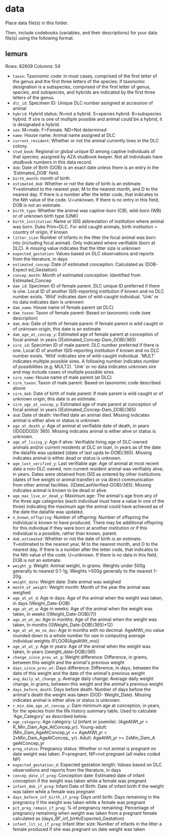 # data

Place data file(s) in this folder.

Then, include codebooks (variables, and their descriptions) for your data file(s)
using the following format.

## lemurs

Rows: 82609 Columns: 54

- `taxon`: Taxonomic code: in most cases, comprised of the first letter of the genus and the first three letters of the species; if taxonomic designation is a subspecies, comprised of the first letter of genus, species, and subspecies, and hybrids are indicated by the first three letters of the genus.
- `dlc_id`: Specimen ID: Unique DLC number assigned at accession of animal
- `hybrid`: Hybrid status: N=not a hybrid. S=species hybrid. B=subspecies hybrid. If sire is one of multiple possible and animal could be a hybrid, it is designated a hybrid.
- `sex`: M=male. F=Female. ND=Not determined
- `name`: House name: Animal name assigned at DLC
- `current_resident`: Whether or not the animal currently lives in the DLC colony.
- `stud_book`: Regional or global unique ID among captive individuals of that species; assigned by AZA studbook keeper. Not all individuals have studbook numbers in this data record.
- `dob`: Date of Birth (DOB) is an exact date unless there is an entry in the 'Estimated_DOB' field.
- `birth_month`: month of birth
- `estimated_dob`: Whether or not the date of birth is an estimate. Y=estimated to the nearest year, M to the nearest month, and D to the nearest day. If there is a number after the letter code, that indicates to the Nth value of the code. U=unknown. If there is no entry in this field, DOB is not an estimate.
- `birth_type`: Whether the animal was captive-born (CB), wild-born (WB) or of unknown birth type (UNK)
- `birth_institution`: Name or ISIS abbreviation of institution where animal was born. Duke Prim=DLC. For wild caught animals, birth institution = country of origin, if known
- `litter_size`: Number of infants in the litter the focal animal was born into (including focal animal). Only indicated where verifiable (born at DLC). A missing value indicates that the litter size is unknown
- `expected_gestation`: 	Values based on DLC observations and reports from the literature, in days
- `estimated_concep`: Date of estimated conception: Calculated as (DOB-Expect ed_Gestation)
- `concep_month`: Month of estimated conception: Identified from Estimated_Concep
- `dam_id`: 	Specimen ID of female parent. DLC unique ID preferred if there is one. Local ID of another ISIS-reporting institution if known and no DLC number exists. 'Wild' indicates dam of wild-caught individual. 'Unk' or no data indicates dam is unknown
- `dam_name`: House name of female parent (at DLC)
- `dam_taxon`: Taxon of female parent: Based on taxonomic code (see description)
- `dam_dob`: 	Date of birth of female parent: If female parent is wild caught or of unknown origin, this date is an estimate
- `dam_age_at_concep_y`: Estimated age of female parent at conception of focal animal: in years ((Estimated_Concep-Dam_DOB)/365)
- `sire_id`: Specimen ID of male parent: DLC number preferred if there is one. Local ID of another ISIS-reporting institution if known and no DLC number exists. 'Wild' indicates sire of wild-caught individual. 'MULT' indicates multiple possible sires. A following number indicates number of possibilities (e.g. MULT2). 'Unk' or no data indicates unknown sire and may include cases of multiple possible sires.
- `sire_name`: House name of male parent (at DLC)
- `sire_taxon`: Taxon of male parent: Based on taxonomic code described above
- `sire_dob`: Date of birth of male parent: If male parent is wild caught or of unknown origin, this date is an estimate.
- `sire_age_at_concep_y`: 	Estimated age of male parent at conception of focal animal: in years ((Estimated_Concep-Dam_DOB)/365)
- `dod`: Date of death: Verified date an animal died. Missing indicates animal is either alive or status is unknown
- `age_at_death_y`: Age of animal at verifiable date of death, in years ((DODDOD)/ 365). Missing indicates animal is either alive or status is unknown.
- `age_of_living_y`: Age if alive: Verifiable living age of DLC-owned animals and/or current residents at DLC on loan, in years as of the date the datafile was updated ((date of last upda te-DOB)/365). Missing indicates animal is either dead or status is unknown.
- `age_last_verified_y`: Last verifiable age: Age of animal at most recent date a non-DLC owned, non-current resident animal was verifiably alive, in years. Dates were obtained from ISIS as entered by other institutions (dates of live weight or animal transfer) or via direct communication from other animal facilities. ((DateLastVerified-DOB)/365). Missing indicates animal is known to be dead or alive.
- `age_max_live_or_dead_y`: Maximum age: The animal's age from any of the three age categories (each individual must have a value in one of the three) indicating the maximum age the animal could have achieved as of the date the datafile was updated.
- `n_known_offspring`: Number of offspring: Number of offspring the individual is known to have produced. There may be additional offspring for this individual if they were born at another institution or if this individual is a possible, rather than known, parent.
- `dob_estimated`: Whether or not the date of birth is an estimate. Y=estimated to the nearest year, M to the nearest month, and D to the nearest day. If there is a number after the letter code, that indicates to the Nth value of the code. U=unknown. If there is no data in this field, DOB is not an estimate.
- `weight_g`: Weight: Animal weight, in grams. Weights under 500g generally to nearest 0.1-1g; Weights >500g generally to the nearest 1-20g.
- `weight_date`: Weight date: Date animal was weighed
- `month_of_weight`: 	Weight month: Month of the year the animal was weighed
- `age_at_wt_d`: Age in days: Age of the animal when the weight was taken, in days (Weight_Date-DOB)
- `age_at_wt_w`: Age in weeks: Age of the animal when the weight was taken, in weeks ((Weight_Date-DOB)/7))
- `age_at_wt_mo`: Age in months: Age of the animal when the weight was taken, in months (((Weight_Date-DOB)/365)*12)
- `age_at_wt_mo_no_dec`: Age in months with no decimal: AgeAtWt_mo value rounded down to a whole number for use in computing average individual weights (FLOOR(AgeAtWt_mo))
- `age_at_wt_y`: Age in years: Age of the animal when the weight was taken, in years ((weight_date-DOB)/365
- `change_since_prev_wt_g`: Weight difference: Difference, in grams, between this weight and the animal's previous weight
- `days_since_prev_wt`: Days difference: Difference, in days, between the date of this weight and the date of the animal's previous weight
- `avg_daily_wt_change_g`: Average daily change: Average daily weight change, in grams, between this weight and the animal's previous weight
- `days_before_death`: Days before death: Number of days before the animal's death the weight was taken (DOD- Weight_Date). Missing indicates animal is either alive or status is unknown.
- `r_min_dam_age_at_concep_y`: Dam minimum age at conception, in years, for the species from the life history summary table. Used to calculate 'Age_Category' as described below.
- `age_category`: Age category: IJ (infant or juvenile): (AgeAtWt_yr < R_Min_Dam_Age_AtConcep_yr). Young-adult: (Min_Dam_AgeAtConcep_yr <= AgeAtWt_yr < 2xMin_Dam_AgeAtConcep_ yr). Adult: AgeAtWt_yr >= 2xMin_Dam_A geAtConcep_yr
- `preg_status`: Pregnancy status: Whether or not animal is pregnant on date weight was taken. P=pregnant, NP=not pregnant (all males coded NP)
- `expected_gestation_d`: Expected gestation length: Values based on DLC observations and reports from the literature, in days
- `concep_date_if_preg`: Conception date: Estimated date of infant conception if the weight was taken while a female was pregnant
- `infant_dob_if_preg`: Infant Date of Birth: Date of infant birth if the weight was taken while a female was pregnant
- `days_before_inf_birth_if_preg`: Days until birth: Days remaining in the pregnancy if the weight was taken while a female was pregnant
- `pct_preg_remain_if_preg`: 	% of pregnancy remaining: Percentage of pregnancy remaining when weight was taken from a pregnant female calculated as (days_BF_inf_birth/Expected_Gestation)
- `infant_lit_sz_if_preg`: Infant litter size: Number of infants in the litter a female produced if she was pregnant on date weight was taken
